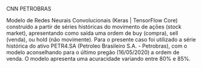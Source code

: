 CNN PETROBRAS
 
Modelo de Redes Neurais Convolucionais (Keras | TensorFlow Core) construído a partir de séries históricas do movimento de ações (stock market), apresentando como saída uma ordem de buy (compra), sell (venda), ou hold (não movimente). Para o presente caso foi utilizado a série histórica do ativo PETR4.SA (Petroleo Brasileiro S.A. - Petrobras), com o modelo aconselhando para o último pregão (16/05/2020) a ordem de venda. O modelo apresenta uma acuracidade variando entre 80% e 85%.
